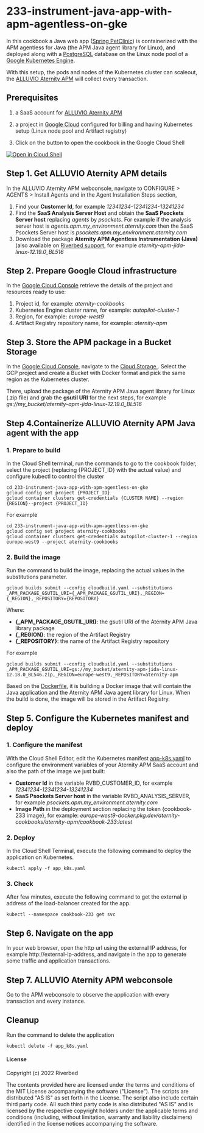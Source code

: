 # 233-instrument-java-app-with-apm-agentless-on-gke

In this cookbook a Java web app ([Spring PetClinic](https://github.com/spring-projects/spring-petclinic)) is containerized with the APM agentless for Java (the APM Java agent library for Linux), and deployed along with a [PostgreSQL](https://www.postgresql.org) database on the Linux node pool of a [Google Kubernetes Engine](https://cloud.google.com/kubernetes-engine).

With this setup, the pods and nodes of the Kubernetes cluster can scaleout, the [ALLUVIO Aternity APM](https://www.riverbed.com/products/application-performance-monitoring) will collect every transaction.

## Prerequisites

1. a SaaS account for [ALLUVIO Aternity APM](https://www.riverbed.com/products/application-performance-monitoring)

2. a project in [Google Cloud](https://console.cloud.google.com) configured for billing and having Kubernetes setup (Linux node pool and Artifact registry)

3. Click on the button to open the cookbook in the Google Cloud Shell

[![Open in Cloud Shell](https://www.gstatic.com/cloudssh/images/open-btn.svg)](https://console.cloud.google.com/cloudshell/open?git_repo=https://github.com/Aternity/Tech-Community&tutorial=233-instrument-java-app-with-apm-agentless-on-gke/README.md)

## Step 1. Get ALLUVIO Aternity APM details

In the ALLUVIO Aternity APM webconsole, navigate to CONFIGURE > AGENTS > Install Agents and in the Agent Installation Steps section,

1. Find your **Customer Id**, for example *12341234-12341234-13241234*
2. Find the **SaaS Analysis Server Host** and obtain the **SaaS Psockets Server host** replacing *agents* by *psockets*. For example if the analysis server host is *agents.apm.my_environment.aternity.com* then the SaaS Psockets Server host is *psockets.apm.my_environment.aternity.com*
3. Download the package **Aternity APM Agentless Instrumentation (Java)** (also available on [Riverbed support](https://support.riverbed.com/content/support/software/aternity-dem/aternity-apm.html), for example *aternity-apm-jida-linux-12.19.0_BL516*

## Step 2. Prepare Google Cloud infrastructure

In the [Google Cloud Console](https://console.cloud.google.com) retrieve the details of the project and resources ready to use:

1. Project id, for example: *aternity-cookbooks*
2. Kubernetes Engine cluster name, for example: *autopilot-cluster-1*
3. Region, for example: *europe-west9*
4. Artifact Registry repository name, for example: *aternity-apm*

## Step 3. Store the APM package in a Bucket Storage

In the [Google Cloud Console](https://console.cloud.google.com), navigate to the [Cloud Storage ](https://console.cloud.google.com/storage/browser). Select the GCP project and create a Bucket with Docker format and pick the same region as the Kubernetes cluster.

There, upload the package of the Aternity APM Java agent library for Linux (.zip file) and grab the **gsutil URI** for the next steps, for example *gs://my_bucket/aternity-apm-jida-linux-12.19.0_BL516*

## Step 4.Containerize ALLUVIO Aternity APM Java agent with the app

### 1. Prepare to build

In the Cloud Shell terminal, run the commands to go to the cookbook folder, select the project (replacing {PROJECT_ID} with the actual value) and configure kubectl to control the cluster

```shell
cd 233-instrument-java-app-with-apm-agentless-on-gke
gcloud config set project {PROJECT_ID}
gcloud container clusters get-credentials {CLUSTER NAME} --region {REGION}--project {PROJECT_ID}
```

For example

```shell
cd 233-instrument-java-app-with-apm-agentless-on-gke
gcloud config set project aternity-cookbooks
gcloud container clusters get-credentials autopilot-cluster-1 --region europe-west9 --project aternity-cookbooks
```

### 2. Build the image

Run the command to build the image, replacing the actual values in the substitutions parameter.

```shell
gcloud builds submit --config cloudbuild.yaml --substitutions _APM_PACKAGE_GSUTIL_URI={_APM_PACKAGE_GSUTIL_URI},_REGION={_REGION},_REPOSITORY={REPOSITORY}
```
Where:

   - **{_APM_PACKAGE_GSUTIL_URI}**: the gsutil URI of the Aternity APM Java library package
   - **{_REGION}**: the region of the Artifact Registry
   - **{_REPOSITORY}**: the name of the Artifact Registry repository

For example

```shell
gcloud builds submit --config cloudbuild.yaml --substitutions _APM_PACKAGE_GSUTIL_URI=gs://my_bucket/aternity-apm-jida-linux-12.18.0_BL546.zip,_REGION=europe-west9,_REPOSITORY=aternity-apm
```

Based on the [Dockerfile](Dockerfile), it is building a Docker image that will contain the Java application and the Aternity APM Java agent library for Linux. When the build is done, the image will be stored in the Artifact Registry.

## Step 5. Configure the Kubernetes manifest and deploy

### 1. Configure the manifest

With the Cloud Shell Editor, edit the Kubernetes manifest [app-k8s.yaml](app-k8s.yaml) to configure the environment variables of your Aternity APM SaaS account and also the path of the image we just built:

   - **Customer Id** in the variable RVBD_CUSTOMER_ID, for example *12341234-12341234-13241234*
   - **SaaS Psockets Server host** in the variable RVBD_ANALYSIS_SERVER, for example *psockets.apm.my_environment.aternity.com*
   - **Image Path** in the deployment section replacing the token {cookbook-233 image}, for example: *europe-west9-docker.pkg.dev/aternity-cookbooks/aternity-apm/cookbook-233:latest*

### 2. Deploy

In the Cloud Shell Terminal, execute the following command to deploy the application on Kubernetes.

```shell
kubectl apply -f app_k8s.yaml
```

### 3. Check

After few minutes, execute the following command to get the external ip address of the load-balancer created for the app.

```shell
kubectl --namespace cookbook-233 get svc
```

## Step 6. Navigate on the app

In your web browser, open the http url using the external IP address, for example http://external-ip-address, and navigate in the app to generate some traffic and application transactions.

## Step 7. ALLUVIO Aternity APM webconsole 

Go to the APM webconsole to observe the application with every transaction and every instance.

## Cleanup

Run the command to delete the application

```shell
kubectl delete -f app_k8s.yaml
```

#### License

Copyright (c) 2022 Riverbed

The contents provided here are licensed under the terms and conditions of the MIT License accompanying the software ("License"). The scripts are distributed "AS IS" as set forth in the License. The script also include certain third party code. All such third party code is also distributed "AS IS" and is licensed by the respective copyright holders under the applicable terms and conditions (including, without limitation, warranty and liability disclaimers) identified in the license notices accompanying the software.
